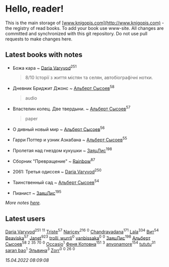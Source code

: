 # Hello, reader!
This is the main storage of [www.knigopis.com](http://www.knigopis.com) - the registry of read books.
To add your book use www-site. All changes are committed and synchronized with this git repository.
Do not use pull requests to make changes here.


## Latest books with notes
* Божа кара ~ [Daria Varyvod](users/829/829893410524253-facebook)<sup>251</sup>
    > 8/10 Історії з життя містян та селян, автобіографічні нотки.

* Дневник Бриджит Джонс ~ [Альберт Сысоев](users/474/47446642-vkontakte)<sup>58</sup>
    > audio

* Властелин колец. Две твердыни. ~ [Альберт Сысоев](users/474/47446642-vkontakte)<sup>57</sup>
    > paper

* О дивный новый мир ~ [Альберт Сысоев](users/474/47446642-vkontakte)<sup>56</sup>

* Гарри Поттер и узник Азкабана ~ [Альберт Сысоев](users/474/47446642-vkontakte)<sup>55</sup>

* Пролетая над гнездом кукушки ~ [ЗаяцЛис](users/112/112388384595246311466-google)<sup>198</sup>

* Сборник "Превращение" ~ [Rainbow](users/109/109787328219839805802-google)<sup>87</sup>

* 2061: Третья одиссея ~ [Daria Varyvod](users/829/829893410524253-facebook)<sup>250</sup>

* Таинственный сад ~ [Альберт Сысоев](users/474/47446642-vkontakte)<sup>54</sup>

* Пианист ~ [ЗаяцЛис](users/112/112388384595246311466-google)<sup>195</sup>


_More notes [here](latest_books_with_notes.md)._


## Latest users
[Daria Varyvod](users/829/829893410524253-facebook)<sup>251</sup> 
[](users/296/296323488-yandex)<sup>11</sup> 
[Triste](users/517/5175580462988229760-mailru)<sup>57</sup> 
[Naricev](users/107/107090515204537133928-google)<sup>216</sup> 
[](users/694/694033938-vkontakte)<sup>0</sup> 
[Chandravadana](users/105/105866022348292919948-google)<sup>171</sup> 
[Lala](users/761/76187635-vkontakte)<sup>334</sup> 
[Вит](users/300/300273923-vkontakte)<sup>54</sup> 
[Beaviska](users/102/10202544960024508-facebook)<sup>57</sup> 
[Janet](users/108/108113656204404967440-google)<sup>923</sup> 
[trolli_wurrli](users/111/111989298078739016161-google)<sup>0</sup> 
[vanbissaka](users/789/78955227-vkontakte)<sup>0</sup> 
[](users/143/1431789564-yandex)<sup>0</sup> 
[ЗаяцЛис](users/112/112388384595246311466-google)<sup>198</sup> 
[Альберт Сысоев](users/474/47446642-vkontakte)<sup>58</sup> 
[](users/118/118069198221711301939-google)<sup>2</sup> 
[](users/118/118248226132797004598-google)<sup>35</sup> 
[](users/153/1537586159620888-facebook)<sup>70</sup> 
[](users/101/101116155542365614873-google)<sup>0</sup> 
[Occasio](users/114/114033154327786537076-google)<sup>1</sup> 
[Феня Котовна](users/109/109746193906459706720-google)<sup>151</sup> 
[](users/965/965216042-yandex)<sup>3</sup> 
[anvonamore](users/595/5957175-vkontakte)<sup>154</sup> 
[tututu](users/135/135685382-vkontakte)<sup>31</sup> 
[saran bao](users/109/109276796058369770367-google)<sup>1</sup> 
[Эльвина](users/637/637513702-vkontakte)<sup>3</sup> 
[Zorr](users/102/102978821506314439770-google)<sup>0</sup> 
[](users/115/115201744643341348863-google)<sup>0</sup> 
[](users/864/86487125-vkontakte)<sup>26</sup> 
[](users/105/105803270930838059244-google)<sup>0</sup> 


_15.04.2022 08:09:08_
